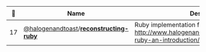 |:star2: | Name | Description | 🌍|
|---|---|---|---|
|17|[@halogenandtoast](https://github.com/halogenandtoast)/[**reconstructing-ruby**](https://github.com/halogenandtoast/reconstructing-ruby)|Ruby implementation for the blog post series http://www.halogenandtoast.com/reconstructing-ruby-an-introduction/||

